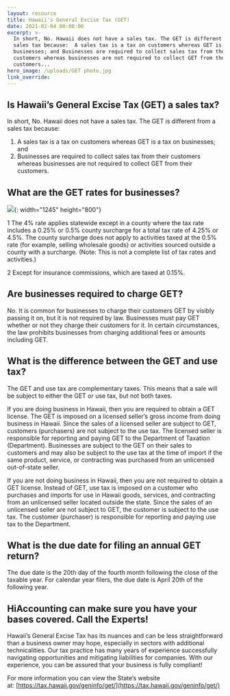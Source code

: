 ```yaml
---
layout: resource
title: Hawaii's General Excise Tax (GET)
date: 2021-02-04 00:00:00
excerpt: >-
  In short, No. Hawaii does not have a sales tax. The GET is different from a
  sales tax because:  A sales tax is a tax on customers whereas GET is a tax on
  businesses; and Businesses are required to collect sales tax from their
  customers whereas businesses are not required to collect GET from their
  customers...
hero_image: /uploads/GET photo.jpg
link_override:
---
```


## Is Hawaii’s General Excise Tax (GET) a sales tax?

In short, No. Hawaii does not have a sales tax. The GET is different from a sales tax because:

1. A sales tax is a tax on customers whereas GET is a tax on businesses; and
2. Businesses are required to collect sales tax from their customers whereas businesses are not required to collect GET from their customers.

## What are the GET rates for businesses?

![](uploads/get-graphic.JPG){: width="1245" height="800"}

1 The 4% rate applies statewide except in a county where the tax rate includes a 0.25% or 0.5% county surcharge for a total tax rate of 4.25% or 4.5%. The county surcharge does not apply to activities taxed at the 0.5% rate (for example, selling wholesale goods) or activities sourced outside a county with a surcharge. (Note: This is not a complete list of tax rates and activities.)

2 Except for insurance commissions, which are taxed at 0.15%.

## Are businesses required to charge GET?

No. It is common for businesses to charge their customers GET by visibly passing it on, but it is not required by law. Businesses must pay GET whether or not they charge their customers for it. In certain circumstances, the law prohibits businesses from charging additional fees or amounts including GET.

## What is the difference between the GET and use tax?

The GET and use tax are complementary taxes. This means that a sale will be subject to either the GET or use tax, but not both taxes.

If you are doing business in Hawaii, then you are required to obtain a GET license. The GET is imposed on a licensed seller’s gross income from doing business in Hawaii. Since the sales of a licensed seller are subject to GET, customers (purchasers) are not subject to the use tax. The licensed seller is responsible for reporting and paying GET to the Department of Taxation (Department). Businesses are subject to the GET on their sales to customers and may also be subject to the use tax at the time of import if the same product, service, or contracting was purchased from an unlicensed out-of-state seller.

If you are not doing business in Hawaii, then you are not required to obtain a GET license. Instead of GET, use tax is imposed on a customer who purchases and imports for use in Hawaii goods, services, and contracting from an unlicensed seller located outside the state. Since the sales of an unlicensed seller are not subject to GET, the customer is subject to the use tax. The customer (purchaser) is responsible for reporting and paying use tax to the Department.

## What is the due date for filing an annual GET return?

The due date is the 20th day of the fourth month following the close of the taxable year. For calendar year filers, the due date is April 20th of the following year.

## HiAccounting can make sure you have your bases covered. Call the Experts\!

Hawaii’s General Excise Tax has its nuances and can be less straightforward than a business owner may hope, especially in sectors with additional technicalities. Our tax practice has many years of experience successfully navigating opportunities and mitigating liabilities for companies. With our experience, you can be assured that your business is fully compliant\!

For more information you can view the State’s website at:&nbsp;[https://tax.hawaii.gov/geninfo/get/](https://tax.hawaii.gov/geninfo/get/)
